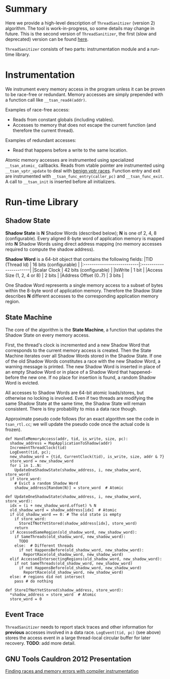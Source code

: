 # Summary #
Here we provide a high-level description of `ThreadSanitizer` (version 2) algorithm.
The tool is work-in-progress, so some details may change in future.
This is the second version of `ThreadSanitizer`,
the first (slow and deprecated) version can be found [here](http://code.google.com/p/data-race-test).

`ThreadSanitizer` consists of two parts:
instrumentation module and a run-time library.

# Instrumentation #
We instrument every memory access in the program unless it can be proven
to be race-free or redundant.
Memory accesses are simply prepended with a function call like `__tsan_read4(addr)`.

Examples of race-free access:
  * Reads from constant globals (including vtables).
  * Accesses to memory that does not escape the current function (and therefore the current thread).

Examples of redundant accesses:
  * Read that happens before a write to the same location.

Atomic memory accesses are instrumented using specialized `__tsan_atomic_` callbacks.
Reads from vtable pointer are instrumented using `__tsan_vptr_update` to
deal with [benign vptr races](PopularDataRaces#Data_race_on_vptr.md).
Function entry and exit are instrumented with `__tsan_func_entry(caller_pc)`
and `__tsan_func_exit`.
A call to `__tsan_init` is inserted before all initializers.

# Run-time Library #
## Shadow State ##

**Shadow State** is **N** Shadow Words (described below); **N** is one of 2, 4, 8 (configurable).
Every aligned 8-byte word of application memory is mapped into **N** Shadow Words
using direct address mapping (no memory accesses required to compute the shadow address).

**Shadow Word** is a 64-bit object that contains the following fields:
|TID (Thread Id)             | 16 bits (configurable) |
|:---------------------------|:-----------------------|
|Scalar Clock                | 42 bits (configurable) |
|IsWrite                     | 1 bit                  |
|Access Size (1, 2, 4 or 8)  | 2 bits                 |
|Address Offset (0..7)       | 3 bits                 |

One Shadow Word represents a single memory access to a subset of bytes within
the 8-byte word of application memory.
Therefore the Shadow State describes **N** different accesses
to the corresponding application memory region.

## State Machine ##
The core of the algorithm is the **State Machine**,
a function that updates the Shadow State on every memory access.

First,
the thread's clock is incremented and
a new Shadow Word that corresponds to the current memory access is created.
Then the State Machine iterates over all Shadow Words stored in the Shadow State.
If one of the old Shadow Words constitutes a race with the new Shadow Word, a warning
message is printed.
The new Shadow Word is inserted in place of an empty Shadow Word or in place of a Shadow Word
that happened-before the new one.
If no place for insertion is found, a random Shadow Word is evicted.

All accesses to Shadow Words are 64-bit atomic loads/stores,
but otherwise no locking is involved.
Even if two threads are modifying the same Shadow State at the same time,
the Shadow State will remain consistent.
There is tiny probability to miss a data race though.

Approximate pseudo code follows
(for an exact algorithm see the code in `tsan_rtl.cc`;
we will update the pseudo code once
the actual code is frozen).

```
def HandleMemoryAccess(addr, tid, is_write, size, pc):
  shadow_address = MapApplicationToShadow(addr)
  IncrementThreadClock(tid)
  LogEvent(tid, pc);
  new_shadow_word = {tid, CurrentClock(tid), is_write, size, addr & 7}
  store_word = new_shadow_word
  for i in 1..N:
    UpdateOneShadowState(shadow_address, i, new_shadow_word, store_word)
  if store_word:
    # Evict a random Shadow Word
    shadow_address[Random(N)] = store_word  # Atomic
```
```
def UpdateOneShadowState(shadow_address, i, new_shadow_word, store_word):
  idx = (i + new_shadow_word.offset) % N
  old_shadow_word = shadow_address[idx]  # Atomic
  if old_shadow_word == 0: # The old state is empty
    if store_word:
      StoreIfNotYetStored(shadow_address[idx], store_word)
    return
  if AccessedSameRegion(old_shadow_word, new_shadow_word):
    if SameThreads(old_shadow_word, new_shadow_word):
      TODO
    else:  # Different threads
      if not HappensBefore(old_shadow_word, new_shadow_word):
        ReportRace(old_shadow_word, new_shadow_word)
  elif AccessedIntersectingRegions(old_shadow_word, new_shadow_word):
    if not SameThreads(old_shadow_word, new_shadow_word)
      if not HappensBefore(old_shadow_word, new_shadow_word)
        ReportRace(old_shadow_word, new_shadow_word)
  else: # regions did not intersect
    pass # do nothing

def StoreIfNotYetStored(shadow_address, store_word):
  *shadow_address = store_word  # Atomic
  store_word = 0
```

## Event Trace ##
`ThreadSanitizer` needs to report stack traces and other information for **previous** accesses
involved in a data race.
`LogEvent(tid, pc)` (see above) stores the access event in a large thread-local
circular buffer for later recovery. **TODO**: add more detail.

## GNU Tools Cauldron 2012 Presentation ##
[Finding races and memory errors with compiler instrumentation](http://gcc.gnu.org/wiki/cauldron2012?action=AttachFile&do=get&target=kcc.pdf)